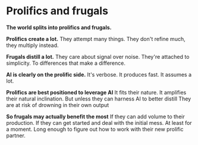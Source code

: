 # Prolifics and frugals

**The world splits into prolifics and frugals.**

**Prolifics create a lot.**
They attempt many things. 
They don't refine much, they multiply instead.

**Frugals distill a lot.**
They care about signal over noise. 
They're attached to simplicity. 
To differences that make a difference.

**AI is clearly on the prolific side.**
It's verbose. 
It produces fast. 
It assumes a lot. 

**Prolifics are best positioned to leverage AI**
It fits their nature.
It amplifies their natural inclination.
But unless they can harness AI to better distill 
They are at risk of drowning in their own output

**So frugals may actually benefit the most**
If they can add volume to their production.
If they can get started and deal with the initial mess.
At least for a moment. 
Long enough to figure out how to work with their new prolific partner.
